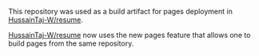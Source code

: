 This repository was used as a build artifact for pages deployment in [HussainTaj-W/resume](https://github.com/HussainTaj-W/resume).

[HussainTaj-W/resume](https://github.com/HussainTaj-W/resume) now uses the new pages feature that allows one to build pages from the same repository.
